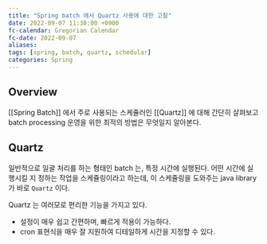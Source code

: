 ```yaml
---
title: "Spring batch 에서 Quartz 사용에 대한 고찰"
date: 2022-09-07 11:38:00 +0900
fc-calendar: Gregorian Calendar
fc-date: 2022-09-07
aliases: 
tags: [spring, batch, quartz, schedular]
categories: Spring
---
```


## Overview

[[Spring Batch]] 에서 주로 사용되는 스케쥴러인 [[Quartz]] 에 대해 간단히 살펴보고 batch processing 운영을 위한 최적의 방법은 무엇일지 알아본다.

## Quartz

일반적으로 일괄 처리를 하는 형태인 batch 는, 특정 시간에 실행된다. 어떤 시간에 실행시킬 지 정하는 작업을 스케쥴링이라고 하는데, 이 스케쥴링을 도와주는 java library 가 바로 `Quartz` 이다.

Quartz 는 여러모로 편리한 기능을 가지고 있다. 

- 설정이 매우 쉽고 간편하며, 빠르게 적용이 가능하다.
- cron 표현식을 매우 잘 지원하여 디테일하게 시간을 지정할 수 있다.